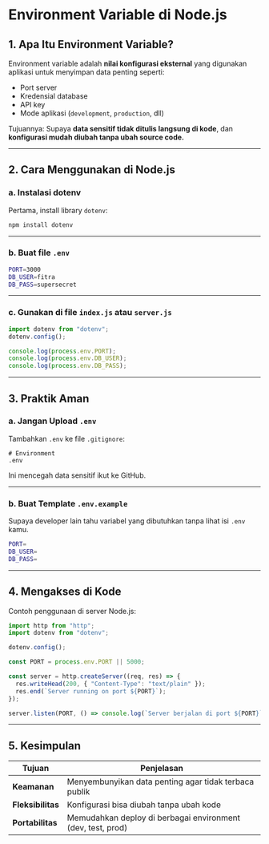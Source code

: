 # Environment Variable di Node.js

## 1. Apa Itu Environment Variable?

Environment variable adalah **nilai konfigurasi eksternal** yang digunakan aplikasi untuk menyimpan data penting seperti:

- Port server
- Kredensial database
- API key
- Mode aplikasi (`development`, `production`, dll)

Tujuannya:
Supaya **data sensitif tidak ditulis langsung di kode**, dan **konfigurasi mudah diubah tanpa ubah source code.**

---

## 2. Cara Menggunakan di Node.js

### a. Instalasi dotenv

Pertama, install library `dotenv`:

```bash
npm install dotenv
```

---

### b. Buat file `.env`

```bash
PORT=3000
DB_USER=fitra
DB_PASS=supersecret
```

---

### c. Gunakan di file `index.js` atau `server.js`

```js
import dotenv from "dotenv";
dotenv.config();

console.log(process.env.PORT);
console.log(process.env.DB_USER);
console.log(process.env.DB_PASS);
```

---

## 3. Praktik Aman

### a. Jangan Upload `.env`

Tambahkan `.env` ke file `.gitignore`:

```
# Environment
.env
```

Ini mencegah data sensitif ikut ke GitHub.

---

### b. Buat Template `.env.example`

Supaya developer lain tahu variabel yang dibutuhkan tanpa lihat isi `.env` kamu.

```bash
PORT=
DB_USER=
DB_PASS=
```

---

## 4. Mengakses di Kode

Contoh penggunaan di server Node.js:

```js
import http from "http";
import dotenv from "dotenv";

dotenv.config();

const PORT = process.env.PORT || 5000;

const server = http.createServer((req, res) => {
  res.writeHead(200, { "Content-Type": "text/plain" });
  res.end(`Server running on port ${PORT}`);
});

server.listen(PORT, () => console.log(`Server berjalan di port ${PORT}`));
```

---

## 5. Kesimpulan

| Tujuan            | Penjelasan                                                  |
| ----------------- | ----------------------------------------------------------- |
| **Keamanan**      | Menyembunyikan data penting agar tidak terbaca publik       |
| **Fleksibilitas** | Konfigurasi bisa diubah tanpa ubah kode                     |
| **Portabilitas**  | Memudahkan deploy di berbagai environment (dev, test, prod) |
